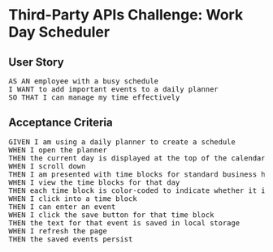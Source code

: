 # Third-Party APIs Challenge: Work Day Scheduler

## User Story
<pre>
AS AN employee with a busy schedule
I WANT to add important events to a daily planner
SO THAT I can manage my time effectively
</pre>

## Acceptance Criteria
<pre>
GIVEN I am using a daily planner to create a schedule
WHEN I open the planner
THEN the current day is displayed at the top of the calendar
WHEN I scroll down
THEN I am presented with time blocks for standard business hours
WHEN I view the time blocks for that day
THEN each time block is color-coded to indicate whether it is in the past, present, or future
WHEN I click into a time block
THEN I can enter an event
WHEN I click the save button for that time block
THEN the text for that event is saved in local storage
WHEN I refresh the page
THEN the saved events persist
</pre>